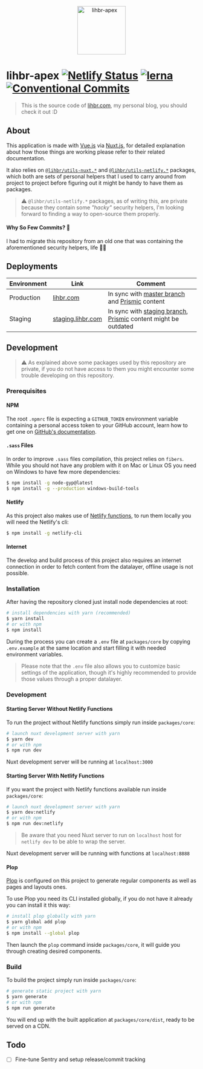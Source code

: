 <p align="center">
  <a href="https://lihbr.com">
    <img src="https://images.prismic.io/lihbr/f715c250-6e92-467e-bc3a-b19004c10305_logo%402x.png?auto=compress,format" alt="lihbr-apex" height="128" />
  </a>
</p>

# lihbr-apex [![Netlify Status](https://api.netlify.com/api/v1/badges/b6c4b56f-2cfe-4762-a68f-6cf7d5c730e7/deploy-status)](https://app.netlify.com/sites/lihbr/deploys) [![lerna](https://img.shields.io/badge/maintained%20with-lerna-cc00ff.svg)](https://lerna.js.org/) [![Conventional Commits](https://img.shields.io/badge/Conventional%20Commits-1.0.0-yellow.svg)](https://conventionalcommits.org)

> This is the source code of [lihbr.com](https://lihbr.com), my personal blog, you should check it out :D

## About

This application is made with [Vue.js](https://vuejs.org) via [Nuxt.js](https://nuxtjs.org), for detailed explanation about how those things are working please refer to their related documentation.

It also relies on [`@lihbr/utils-nuxt.*`](https://github.com/lihbr/utils-nuxt) and [`@lihbr/utils-netlify.*`](https://github.com/lihbr/utils-netlify) packages, which both are sets of personal helpers that I used to carry around from project to project before figuring out it might be handy to have them as packages.

> :warning: `@lihbr/utils-netlify.*` packages, as of writing this, are private because they contain some _"hacky"_ security helpers, I'm looking forward to finding a way to open-source them properly.

#### Why So Few Commits? :thinking:

I had to migrate this repository from an old one that was containing the aforementioned security helpers, life :woman_shrugging:

## Deployments

| Environment | Link                                           | Comment                                                                                                                                  |
| ----------- | ---------------------------------------------- | ---------------------------------------------------------------------------------------------------------------------------------------- |
| Production  | [lihbr.com](https://lihbr.com)                 | In sync with [master branch](https://github.com/lihbr/lihbr-apex/tree/master) and [Prismic](https://prismic.io) content                  |
| Staging     | [staging.lihbr.com](https://staging.lihbr.com) | In sync with [staging branch](https://github.com/lihbr/lihbr-apex/tree/staging), [Prismic](https://prismic.io) content might be outdated |

## Development

> :warning: As explained above some packages used by this repository are private, if you do not have access to them you might encounter some trouble developing on this repository.

### Prerequisites

#### NPM

The root `.npmrc` file is expecting a `GITHUB_TOKEN` environment variable containing a personal access token to your GitHub account, learn how to get one on [GitHub's documentation](https://docs.github.com/en/free-pro-team@latest/github/authenticating-to-github/creating-a-personal-access-token).

#### `.sass` Files

In order to improve `.sass` files compilation, this project relies on `fibers`. While you should not have any problem with it on Mac or Linux OS you need on Windows to have few more dependencies:

```bash
$ npm install -g node-gyp@latest
$ npm install -g --production windows-build-tools
```

#### Netlify

<!-- Uncomment is using Netlify functions -->

As this project also makes use of [Netlify functions](https://docs.netlify.com/functions/overview), to run them locally you will need the Netlify's cli:

```bash
$ npm install -g netlify-cli
```

<!-- Uncomment if usage requires an internet connection -->

#### Internet

The develop and build process of this project also requires an internet connection in order to fetch content from the datalayer, offline usage is not possible.

### Installation

After having the repository cloned just install node dependencies at root:

```bash
# install dependencies with yarn (recommended)
$ yarn install
# or with npm
$ npm install
```

During the process you can create a `.env` file at `packages/core` by copying `.env.example` at the same location and start filling it with needed environment variables.

> Please note that the `.env` file also allows you to customize basic settings of the application, though it's highly recommended to provide those values through a proper datalayer.

### Development

#### Starting Server Without Netlify Functions

To run the project without Netlify functions simply run inside `packages/core`:

```bash
# launch nuxt development server with yarn
$ yarn dev
# or with npm
$ npm run dev
```

Nuxt development server will be running at `localhost:3000`

#### Starting Server With Netlify Functions

If you want the project with Netlify functions available run inside `packages/core`:

```bash
# launch nuxt development server with yarn
$ yarn dev:netlify
# or with npm
$ npm run dev:netlify
```

> Be aware that you need Nuxt server to run on `localhost` host for `netlify dev` to be able to wrap the server.

Nuxt development server will be running with functions at `localhost:8888`

#### Plop

[Plop](https://plopjs.com) is configured on this project to generate regular components as well as pages and layouts ones.

To use Plop you need its CLI installed globally, if you do not have it already you can install it this way:

```bash
# install plop globally with yarn
$ yarn global add plop
# or with npm
$ npm install --global plop
```

Then launch the `plop` command inside `packages/core`, it will guide you through creating desired components.

### Build

To build the project simply run inside `packages/core`:

```bash
# generate static project with yarn
$ yarn generate
# or with npm
$ npm run generate
```

You will end up with the built application at `packages/core/dist`, ready to be served on a CDN.

## Todo

- [ ] Fine-tune Sentry and setup release/commit tracking

<!--
- [x] Done item
- [ ] Todo item
-->
